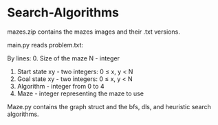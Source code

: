 # Search-Algorithms

mazes.zip contains the mazes images and their .txt versions.

main.py reads problem.txt:

By lines:
0. Size of the maze N - integer
1. Start state xy - two integers: 0 ≤ x, y < N
2. Goal state xy - two integers: 0 ≤ x, y < N
3. Algorithm - integer from 0 to 4
4. Maze - integer representing the maze to use

Maze.py contains the graph struct and the bfs, dls, and heuristic search algorithms.
